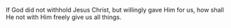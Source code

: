 If God did not withhold Jesus Christ, but willingly gave Him for us, how shall He not with Him freely give us all things.
